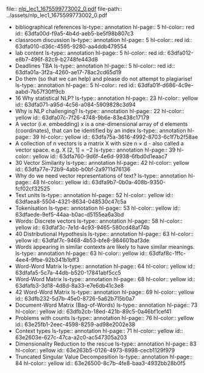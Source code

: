 file:: [nlp_lec1_1675599773002_0.pdf](../assets/nlp_lec1_1675599773002_0.pdf)
file-path:: ../assets/nlp_lec1_1675599773002_0.pdf

- bibliographical references
  ls-type:: annotation
  hl-page:: 5
  hl-color:: red
  id:: 63dfa00d-f9a5-4b4d-aeb5-be5f98b807c3
- classroom discussion
  ls-type:: annotation
  hl-page:: 5
  hl-color:: red
  id:: 63dfa010-d36c-4595-9280-aa4ddb479554
- lab content
  ls-type:: annotation
  hl-page:: 5
  hl-color:: red
  id:: 63dfa012-e8b7-496f-82c9-b2748fe443d8
- Deadlines TBA
  ls-type:: annotation
  hl-page:: 5
  hl-color:: red
  id:: 63dfa01a-3f2a-4260-ae17-78ac2cd65d19
- Do them (so that we can help) and please do not attempt to plagiarise!
  ls-type:: annotation
  hl-page:: 5
  hl-color:: red
  id:: 63dfa01f-d686-4c9e-aabd-7b57f30ff9cb
- 16 Why statistical NLP?
  ls-type:: annotation
  hl-page:: 23
  hl-color:: yellow
  id:: 63dfa071-a95d-4c56-a084-5909828c3d94
- Why is NLP challenging?
  ls-type:: annotation
  hl-page:: 22
  hl-color:: yellow
  id:: 63dfa07c-7f26-4748-9b6e-83e438c17179
- A vector (i.e. embedding) x is a one-dimensional array of d elements (coordinates), that can be identified by an index
  ls-type:: annotation
  hl-page:: 39
  hl-color:: yellow
  id:: 63dfa75a-3616-4992-8703-6c1f7b2f58ae
- A collection of n vectors is a matrix X with size n × d - also called a vector space. e.g. X [2, 1] = −2
  ls-type:: annotation
  hl-page:: 39
  hl-color:: yellow
  id:: 63dfa760-9d6f-4e6d-9938-6fbd0d1eaac7
- 30 Vector Similarity
  ls-type:: annotation
  hl-page:: 42
  hl-color:: yellow
  id:: 63dfa77e-72b9-4abb-b0bf-2a9711d76136
- Why do we need vector representations of text?
  ls-type:: annotation
  hl-page:: 48
  hl-color:: yellow
  id:: 63dfa9b7-0b0a-408b-9350-fcf02cf32525
- Text units
  ls-type:: annotation
  hl-page:: 52
  hl-color:: yellow
  id:: 63dfaea8-5504-4321-8634-048530c47c5a
- Tokenisation
  ls-type:: annotation
  hl-page:: 53
  hl-color:: yellow
  id:: 63dfaede-9ef5-44aa-b0ac-d5155ea6a3bd
- Words: Discrete vectors
  ls-type:: annotation
  hl-page:: 58
  hl-color:: yellow
  id:: 63dfaf3c-7e1d-4c93-9465-580cd48af74b
- 40 Distributional Hypothesis
  ls-type:: annotation
  hl-page:: 63
  hl-color:: yellow
  id:: 63dfaf7c-9468-4b53-bfe8-984601baf3de
- Words appearing in similar contexts are likely to have similar meanings.
  ls-type:: annotation
  hl-page:: 63
  hl-color:: yellow
  id:: 63dfaf8c-1ffc-4ee4-9fbe-92b341b1bff3
- Word-Word Matrix
  ls-type:: annotation
  hl-page:: 64
  hl-color:: yellow
  id:: 63dfafa5-5c7a-44db-b520-17841abf5cc5
- Word-Word Matrix 
  ls-type:: annotation
  hl-page:: 68
  hl-color:: yellow
  id:: 63dfafb3-3d18-4d8d-8a33-e7e6db41c3e8
- 42 Word-Word Matrix
  ls-type:: annotation
  hl-page:: 69
  hl-color:: yellow
  id:: 63dfb232-5d7b-45e0-8726-5a62b715b0a7
- Document-Word Matrix (Bag-of-Words)
  ls-type:: annotation
  hl-page:: 73
  hl-color:: yellow
  id:: 63dfb2cb-18ed-421b-89c5-0a46bf1cef41
- Problems with counts
  ls-type:: annotation
  hl-page:: 76
  hl-color:: yellow
  id:: 63e25fb1-2eec-4598-8259-ad98e2002e38
- Context types
  ls-type:: annotation
  hl-page:: 71
  hl-color:: yellow
  id:: 63e2603e-627c-47ca-a2c0-ac547305a203
- Dimensionality Reduction to the rescue
  ls-type:: annotation
  hl-page:: 83
  hl-color:: yellow
  id:: 63e263b5-0126-4973-8998-cecb1129f979
- Truncated Singular Value Decomposition
  ls-type:: annotation
  hl-page:: 84
  hl-color:: yellow
  id:: 63e26500-8c7b-4fe8-baa3-4932bb28b0f5